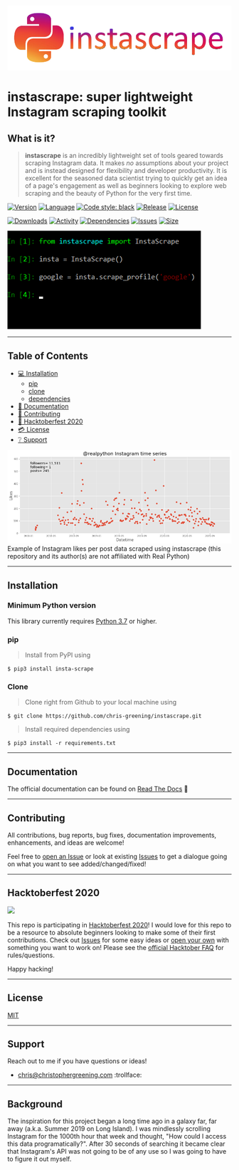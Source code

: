 ![instascrape logo](/media/logo.png?raw=true)

# instascrape: super lightweight Instagram scraping toolkit

## What is it?
> **instascrape** is an incredibly lightweight set of tools geared towards scraping Instagram data. It makes *no* assumptions about your project and is instead designed for flexibility and developer productivity. It is excellent for the seasoned data scientist trying to quickly get an idea of a page's engagement as well as beginners looking to explore web scraping and the beauty of Python for the very first time.

[![Version](https://img.shields.io/pypi/pyversions/insta-scrape)](https://www.python.org/downloads/release/python-360/)
[![Language](https://img.shields.io/github/languages/top/chris-greening/instascrape)](https://www.python.org/)
[![Code style: black](https://img.shields.io/badge/code%20style-black-000000.svg)](https://github.com/psf/black)
[![Release](https://img.shields.io/pypi/v/insta-scrape)](https://pypi.org/project/insta-scrape/)
[![License](http://img.shields.io/:license-mit-blue.svg?style=flat-square)](https://opensource.org/licenses/MIT)

[![Downloads](https://pepy.tech/badge/insta-scrape)](https://pepy.tech/project/insta-scrape)
[![Activity](https://img.shields.io/github/last-commit/chris-greening/instascrape)](https://github.com/chris-greening/instascrape)
[![Dependencies](https://img.shields.io/librariesio/github/chris-greening/instascrape)](https://github.com/chris-greening/instascrape/blob/master/requirements.txt)
[![Issues](https://img.shields.io/github/issues/chris-greening/instascrape?style=flat)](https://github.com/chris-greening/instascrape/issues)
[![Size](https://img.shields.io/github/repo-size/chris-greening/instascrape)](https://github.com/chris-greening/instascrape)

![Example gif of instascrape](/media/instascrape.gif?raw=true)

---

## Table of Contents
* [:computer: Installation](#installation)
  * [pip](#pip)
  * [clone](#clone)
  * [dependencies](#dependencies)
* [:newspaper: Documentation](#documentation)
* [:pray: Contributing](#contributing)
* [:jack_o_lantern: Hacktoberfest 2020](#hacktoberfest-2020)
* [:credit_card: License](#license)
* [:grey_question: Support](#support)

![Graph of instagram data](/media/realpython.png?raw=true)
Example of Instagram likes per post data scraped using instascrape (this repository and its author(s) are not affiliated with Real Python)

---

## Installation

### Minimum Python version

This library currently requires [Python 3.7](https://www.python.org/downloads/release/python-370/) or higher.


### pip
> Install from PyPI using
```shell
$ pip3 install insta-scrape
```

### Clone
> Clone right from Github to your local machine using
```shell
$ git clone https://github.com/chris-greening/instascrape.git
```

> Install required dependencies using
```shell
$ pip3 install -r requirements.txt
```
---

## Documentation
The official documentation can be found on [Read The Docs](https://instascrape.readthedocs.io/en/latest/index.html) :newspaper:

---

## Contributing
All contributions, bug reports, bug fixes, documentation improvements, enhancements, and ideas are welcome!

Feel free to [open an Issue](https://github.com/chris-greening/instascrape/issues/new/choose) or look at existing [Issues](https://github.com/chris-greening/instascrape/issues) to get a dialogue going on what you want to see added/changed/fixed!

---

## Hacktoberfest 2020
<img src="https://hacktoberfest.digitalocean.com/assets/HF-full-logo-b05d5eb32b3f3ecc9b2240526104cf4da3187b8b61963dd9042fdc2536e4a76c.svg" width="350"/>

This repo is participating in [Hacktoberfest 2020](https://hacktoberfest.digitalocean.com/)! I would love for this repo to be a resource to absolute beginners looking to make some of their first contributions. Check out [Issues](https://github.com/chris-greening/instascrape/issues) for some easy ideas or [open your own](https://github.com/chris-greening/instascrape/issues/new/choose) with something you want to work on! Please see the [official Hacktober FAQ](https://hacktoberfest.digitalocean.com/faq) for rules/questions.

Happy hacking!

---

## License
[MIT](LICENSE)

---

## Support
Reach out to me if you have questions or ideas!
- chris@christophergreening.com
:trollface:

---

## Background 

The inspiration for this project began a long time ago in a galaxy far, far away (a.k.a. Summer 2019 on Long Island). I was mindlessly scrolling Instagram for the 1000th hour that week and thought, "How could I access this data programatically?". After 30 seconds of searching it became clear that Instagram's API was not going to be of any use so I was going to have to figure it out myself. 
